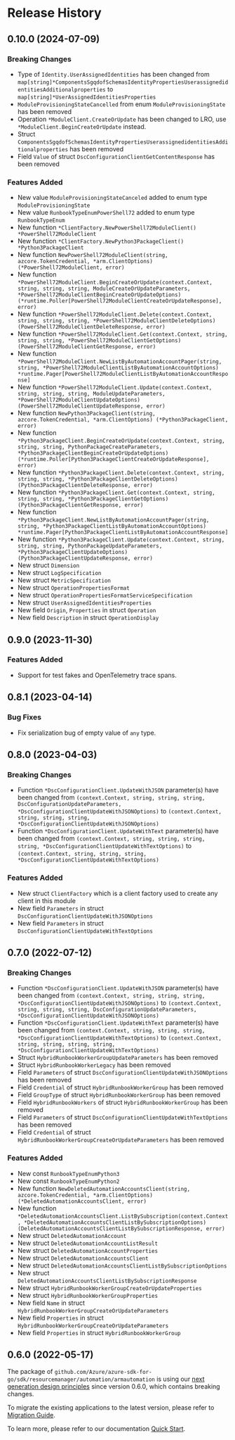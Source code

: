 # Release History

## 0.10.0 (2024-07-09)
### Breaking Changes

- Type of `Identity.UserAssignedIdentities` has been changed from `map[string]*ComponentsSgqdofSchemasIdentityPropertiesUserassignedidentitiesAdditionalproperties` to `map[string]*UserAssignedIdentitiesProperties`
- `ModuleProvisioningStateCancelled` from enum `ModuleProvisioningState` has been removed
- Operation `*ModuleClient.CreateOrUpdate` has been changed to LRO, use `*ModuleClient.BeginCreateOrUpdate` instead.
- Struct `ComponentsSgqdofSchemasIdentityPropertiesUserassignedidentitiesAdditionalproperties` has been removed
- Field `Value` of struct `DscConfigurationClientGetContentResponse` has been removed

### Features Added

- New value `ModuleProvisioningStateCanceled` added to enum type `ModuleProvisioningState`
- New value `RunbookTypeEnumPowerShell72` added to enum type `RunbookTypeEnum`
- New function `*ClientFactory.NewPowerShell72ModuleClient() *PowerShell72ModuleClient`
- New function `*ClientFactory.NewPython3PackageClient() *Python3PackageClient`
- New function `NewPowerShell72ModuleClient(string, azcore.TokenCredential, *arm.ClientOptions) (*PowerShell72ModuleClient, error)`
- New function `*PowerShell72ModuleClient.BeginCreateOrUpdate(context.Context, string, string, string, ModuleCreateOrUpdateParameters, *PowerShell72ModuleClientBeginCreateOrUpdateOptions) (*runtime.Poller[PowerShell72ModuleClientCreateOrUpdateResponse], error)`
- New function `*PowerShell72ModuleClient.Delete(context.Context, string, string, string, *PowerShell72ModuleClientDeleteOptions) (PowerShell72ModuleClientDeleteResponse, error)`
- New function `*PowerShell72ModuleClient.Get(context.Context, string, string, string, *PowerShell72ModuleClientGetOptions) (PowerShell72ModuleClientGetResponse, error)`
- New function `*PowerShell72ModuleClient.NewListByAutomationAccountPager(string, string, *PowerShell72ModuleClientListByAutomationAccountOptions) *runtime.Pager[PowerShell72ModuleClientListByAutomationAccountResponse]`
- New function `*PowerShell72ModuleClient.Update(context.Context, string, string, string, ModuleUpdateParameters, *PowerShell72ModuleClientUpdateOptions) (PowerShell72ModuleClientUpdateResponse, error)`
- New function `NewPython3PackageClient(string, azcore.TokenCredential, *arm.ClientOptions) (*Python3PackageClient, error)`
- New function `*Python3PackageClient.BeginCreateOrUpdate(context.Context, string, string, string, PythonPackageCreateParameters, *Python3PackageClientBeginCreateOrUpdateOptions) (*runtime.Poller[Python3PackageClientCreateOrUpdateResponse], error)`
- New function `*Python3PackageClient.Delete(context.Context, string, string, string, *Python3PackageClientDeleteOptions) (Python3PackageClientDeleteResponse, error)`
- New function `*Python3PackageClient.Get(context.Context, string, string, string, *Python3PackageClientGetOptions) (Python3PackageClientGetResponse, error)`
- New function `*Python3PackageClient.NewListByAutomationAccountPager(string, string, *Python3PackageClientListByAutomationAccountOptions) *runtime.Pager[Python3PackageClientListByAutomationAccountResponse]`
- New function `*Python3PackageClient.Update(context.Context, string, string, string, PythonPackageUpdateParameters, *Python3PackageClientUpdateOptions) (Python3PackageClientUpdateResponse, error)`
- New struct `Dimension`
- New struct `LogSpecification`
- New struct `MetricSpecification`
- New struct `OperationPropertiesFormat`
- New struct `OperationPropertiesFormatServiceSpecification`
- New struct `UserAssignedIdentitiesProperties`
- New field `Origin`, `Properties` in struct `Operation`
- New field `Description` in struct `OperationDisplay`


## 0.9.0 (2023-11-30)
### Features Added

- Support for test fakes and OpenTelemetry trace spans.


## 0.8.1 (2023-04-14)
### Bug Fixes

- Fix serialization bug of empty value of `any` type.


## 0.8.0 (2023-04-03)
### Breaking Changes

- Function `*DscConfigurationClient.UpdateWithJSON` parameter(s) have been changed from `(context.Context, string, string, string, DscConfigurationUpdateParameters, *DscConfigurationClientUpdateWithJSONOptions)` to `(context.Context, string, string, string, *DscConfigurationClientUpdateWithJSONOptions)`
- Function `*DscConfigurationClient.UpdateWithText` parameter(s) have been changed from `(context.Context, string, string, string, string, *DscConfigurationClientUpdateWithTextOptions)` to `(context.Context, string, string, string, *DscConfigurationClientUpdateWithTextOptions)`

### Features Added

- New struct `ClientFactory` which is a client factory used to create any client in this module
- New field `Parameters` in struct `DscConfigurationClientUpdateWithJSONOptions`
- New field `Parameters` in struct `DscConfigurationClientUpdateWithTextOptions`


## 0.7.0 (2022-07-12)
### Breaking Changes

- Function `*DscConfigurationClient.UpdateWithJSON` parameter(s) have been changed from `(context.Context, string, string, string, *DscConfigurationClientUpdateWithJSONOptions)` to `(context.Context, string, string, string, DscConfigurationUpdateParameters, *DscConfigurationClientUpdateWithJSONOptions)`
- Function `*DscConfigurationClient.UpdateWithText` parameter(s) have been changed from `(context.Context, string, string, string, *DscConfigurationClientUpdateWithTextOptions)` to `(context.Context, string, string, string, string, *DscConfigurationClientUpdateWithTextOptions)`
- Struct `HybridRunbookWorkerGroupUpdateParameters` has been removed
- Struct `HybridRunbookWorkerLegacy` has been removed
- Field `Parameters` of struct `DscConfigurationClientUpdateWithJSONOptions` has been removed
- Field `Credential` of struct `HybridRunbookWorkerGroup` has been removed
- Field `GroupType` of struct `HybridRunbookWorkerGroup` has been removed
- Field `HybridRunbookWorkers` of struct `HybridRunbookWorkerGroup` has been removed
- Field `Parameters` of struct `DscConfigurationClientUpdateWithTextOptions` has been removed
- Field `Credential` of struct `HybridRunbookWorkerGroupCreateOrUpdateParameters` has been removed

### Features Added

- New const `RunbookTypeEnumPython3`
- New const `RunbookTypeEnumPython2`
- New function `NewDeletedAutomationAccountsClient(string, azcore.TokenCredential, *arm.ClientOptions) (*DeletedAutomationAccountsClient, error)`
- New function `*DeletedAutomationAccountsClient.ListBySubscription(context.Context, *DeletedAutomationAccountsClientListBySubscriptionOptions) (DeletedAutomationAccountsClientListBySubscriptionResponse, error)`
- New struct `DeletedAutomationAccount`
- New struct `DeletedAutomationAccountListResult`
- New struct `DeletedAutomationAccountProperties`
- New struct `DeletedAutomationAccountsClient`
- New struct `DeletedAutomationAccountsClientListBySubscriptionOptions`
- New struct `DeletedAutomationAccountsClientListBySubscriptionResponse`
- New struct `HybridRunbookWorkerGroupCreateOrUpdateProperties`
- New struct `HybridRunbookWorkerGroupProperties`
- New field `Name` in struct `HybridRunbookWorkerGroupCreateOrUpdateParameters`
- New field `Properties` in struct `HybridRunbookWorkerGroupCreateOrUpdateParameters`
- New field `Properties` in struct `HybridRunbookWorkerGroup`


## 0.6.0 (2022-05-17)

The package of `github.com/Azure/azure-sdk-for-go/sdk/resourcemanager/automation/armautomation` is using our [next generation design principles](https://azure.github.io/azure-sdk/general_introduction.html) since version 0.6.0, which contains breaking changes.

To migrate the existing applications to the latest version, please refer to [Migration Guide](https://aka.ms/azsdk/go/mgmt/migration).

To learn more, please refer to our documentation [Quick Start](https://aka.ms/azsdk/go/mgmt).